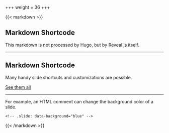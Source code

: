 +++
weight = 36
+++

{{< markdown >}}

## Markdown Shortcode

This markdown is not processed by Hugo, but by Reveal.js itself.

---

## Markdown Shortcode

Many handy slide shortcuts and customizations are possible.

[See them all](https://github.com/hakimel/reveal.js#markdown)

---

<!-- .slide: data-background="blue" -->

For example, an HTML comment can change the background color of a slide.

```
<!-- .slide: data-background="blue" -->
```

{{< /markdown >}}

